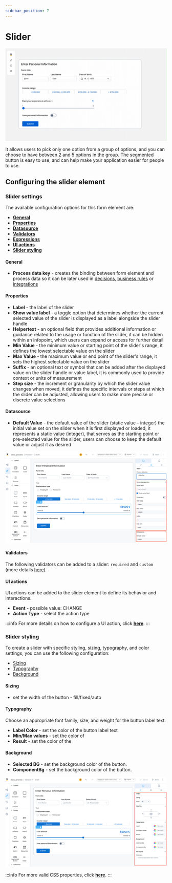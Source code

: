 ```yaml
---
sidebar_position: 7
---
```


# Slider

![](../../img/slider.gif)

It allows users to pick only one option from a group of options, and you can choose to have between 2 and 5 options in the group. The segmented button is easy to use, and can help make your application easier for people to use.

## Configuring the slider element

### Slider settings

The available configuration options for this form element are:

- [**General**](#general)
- [**Properties**](#properties)
- [**Datasource**](#datasource)
- [**Validators**](#validators)
- [**Expressions**](#expressions)
- [**UI actions**](#ui-actions)
- [**Slider styling**](#slider-styling)

#### General
   
* **Process data key** - creates the binding between form element and process data so it can be later used in [decisions](../../../node/exclusive-gateway-node.md), [business rules](../../../actions/business-rule-action/business-rule-action.md) or [integrations](../../../node/message-send-received-task-node.md)

#### Properties

* **Label** - the label of the slider
* **Show value label** - a toggle option that determines whether the current selected value of the slider is displayed as a label alongside the slider handle
* **Helpertext** - an optional field that provides additional information or guidance related to the usage or function of the slider, it can be hidden within an infopoint, which users can expand or access for further detail
* **Min Value** - the minimum value or starting point of the slider's range, it defines the lowest selectable value on the slider
* **Max Value** - the maximum value or end point of the slider's range, it sets the highest selectable value on the slider 
* **Suffix** - an optional text or symbol that can be added after the displayed value on the slider handle or value label, it is commonly used to provide context or units of measurement
* **Step size** - the increment or granularity by which the slider value changes when moved, it defines the specific intervals or steps at which the slider can be adjusted, allowing users to make more precise or discrete value selections

#### Datasource

* **Default Value** - the default value of the slider (static value - integer) the initial value set on the slider when it is first displayed or loaded, it represents a static value (integer), that serves as the starting point or pre-selected value for the slider, users can choose to keep the default value or adjust it as desired

![](../../img/slider_general.png)

#### Validators

The following validators can be added to a slider: `required` and `custom` (more details [here](../../validators.md)).

#### UI actions

UI actions can be added to the slider element to define its behavior and interactions.

* **Event** - possible value: CHANGE
* **Action Type** - select the action type

:::info
For more details on how to configure a UI action, click [**here**](../../ui-actions.md).
:::

### Slider styling

To create a slider with specific styling, sizing, typography, and color settings, you can use the following configuration:

* [Sizing](#sizing)
* [Typography](#typography)
* [Background](#background)

#### Sizing

* set the width of the button - fill/fixed/auto

#### Typography

Choose an appropriate font family, size, and weight for the button label text.

* **Label Color** - set the color of the button label text
* **Min/Max values** - set the color of 
* **Result** - set the color of the 

#### Background

* **Selected BG** - set the background color of the button.
* **ComponentBg** - set the background color of the button.

![](../../img/slider_styling.png)

:::info
For more valid CSS properties, click [**here**](../../#styling).
:::
